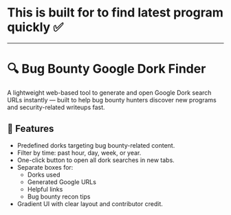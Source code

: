 
# This is built for to find latest program quickly ✅

------------------

# 🔍 Bug Bounty Google Dork Finder

A lightweight web-based tool to generate and open Google Dork search URLs instantly — built to help bug bounty hunters discover new programs and security-related writeups fast.

## 🎯 Features
- Predefined dorks targeting bug bounty-related content.
- Filter by time: past hour, day, week, or year.
- One-click button to open all dork searches in new tabs.
- Separate boxes for:
  - Dorks used
  - Generated Google URLs
  - Helpful links
  - Bug bounty recon tips
- Gradient UI with clear layout and contributor credit.
